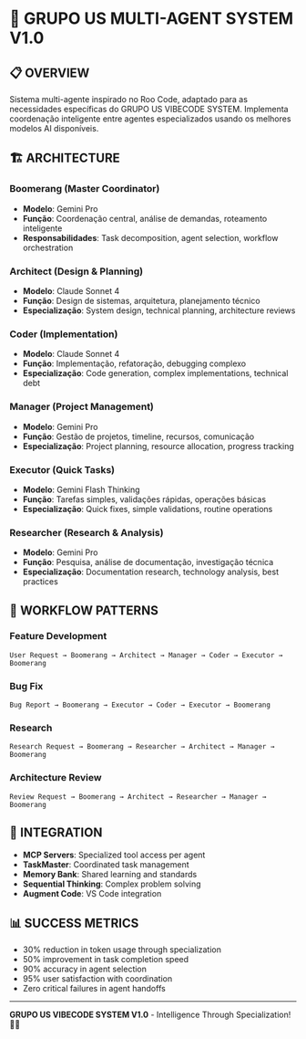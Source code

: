 # 🤖 GRUPO US MULTI-AGENT SYSTEM V1.0

## 📋 OVERVIEW

Sistema multi-agente inspirado no Roo Code, adaptado para as necessidades específicas do GRUPO US VIBECODE SYSTEM. Implementa coordenação inteligente entre agentes especializados usando os melhores modelos AI disponíveis.

## 🏗️ ARCHITECTURE

### **Boomerang (Master Coordinator)**
- **Modelo**: Gemini Pro
- **Função**: Coordenação central, análise de demandas, roteamento inteligente
- **Responsabilidades**: Task decomposition, agent selection, workflow orchestration

### **Architect (Design & Planning)**
- **Modelo**: Claude Sonnet 4
- **Função**: Design de sistemas, arquitetura, planejamento técnico
- **Especialização**: System design, technical planning, architecture reviews

### **Coder (Implementation)**
- **Modelo**: Claude Sonnet 4
- **Função**: Implementação, refatoração, debugging complexo
- **Especialização**: Code generation, complex implementations, technical debt

### **Manager (Project Management)**
- **Modelo**: Gemini Pro
- **Função**: Gestão de projetos, timeline, recursos, comunicação
- **Especialização**: Project planning, resource allocation, progress tracking

### **Executor (Quick Tasks)**
- **Modelo**: Gemini Flash Thinking
- **Função**: Tarefas simples, validações rápidas, operações básicas
- **Especialização**: Quick fixes, simple validations, routine operations

### **Researcher (Research & Analysis)**
- **Modelo**: Gemini Pro
- **Função**: Pesquisa, análise de documentação, investigação técnica
- **Especialização**: Documentation research, technology analysis, best practices

## 🔄 WORKFLOW PATTERNS

### **Feature Development**
```
User Request → Boomerang → Architect → Manager → Coder → Executor → Boomerang
```

### **Bug Fix**
```
Bug Report → Boomerang → Executor → Coder → Executor → Boomerang
```

### **Research**
```
Research Request → Boomerang → Researcher → Architect → Manager → Boomerang
```

### **Architecture Review**
```
Review Request → Boomerang → Architect → Researcher → Manager → Boomerang
```

## 🎯 INTEGRATION

- **MCP Servers**: Specialized tool access per agent
- **TaskMaster**: Coordinated task management
- **Memory Bank**: Shared learning and standards
- **Sequential Thinking**: Complex problem solving
- **Augment Code**: VS Code integration

## 📊 SUCCESS METRICS

- 30% reduction in token usage through specialization
- 50% improvement in task completion speed
- 90% accuracy in agent selection
- 95% user satisfaction with coordination
- Zero critical failures in agent handoffs

---

**GRUPO US VIBECODE SYSTEM V1.0** - Intelligence Through Specialization! 🚀🤖
